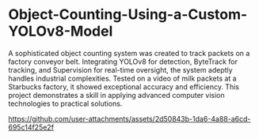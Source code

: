 # Object-Counting-Using-a-Custom-YOLOv8-Model

A sophisticated object counting system was created to track packets on a factory conveyor belt. Integrating YOLOv8 for detection, ByteTrack for tracking, and Supervision for real-time oversight, the system adeptly handles industrial complexities. Tested on a video of milk packets at a Starbucks factory, it showed exceptional accuracy and efficiency. This project demonstrates a skill in applying advanced computer vision technologies to practical solutions.


https://github.com/user-attachments/assets/2d50843b-1da6-4a88-a6cd-695c14f25e2f

